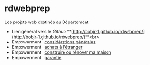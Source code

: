 # rdwebprep

Les projets web destinés au Département

* Lien général vers le *Github* **[http://bobjr-1.github.io/rdwebprep/](http://bobjr-1.github.io/rdwebprep/)**<br>&nbsp;
* Empowerment : [considérations générales](http://bobjr-1.github.io/rdwebprep/Check_Preview/Preconditions.html)
* Empowerment : [achats à l'étranger](http://bobjr-1.github.io/rdwebprep/Check_Preview/Achats_etranger.html)
* Empowerment : [construire ou rénover ma maison](http://bobjr-1.github.io/rdwebprep/Check_Preview/Construire.html)
* Empowerment : [garantie](http://bobjr-1.github.io/rdwebprep/Check_Preview/Garantie.html)


